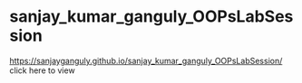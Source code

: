 # sanjay_kumar_ganguly_OOPsLabSession
https://sanjayganguly.github.io/sanjay_kumar_ganguly_OOPsLabSession/   click here to view

